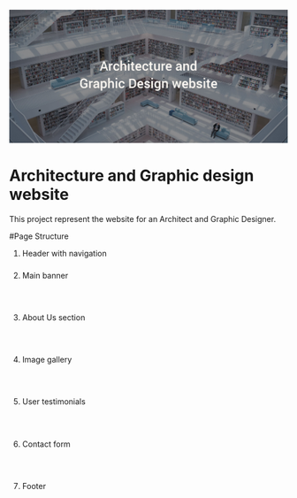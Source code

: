 ![](img/banner_desgin_2.jpg)
# Architecture and Graphic design website
This project represent the website for an Architect and Graphic Designer.

#Page Structure
1. Header with navigation <h3>
2. Main banner <h3><br>
3. About Us section <h3> <br>
4. Image gallery <h3> <br>
5. User testimonials <h3> <br>
6. Contact form <h3><br>
8. Footer <h3><br>
